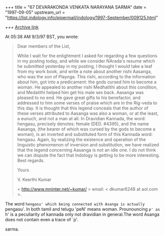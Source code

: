 +++
title = "67 DEVARAKONDA VENKATA NARAYANA SARMA"
date = "1997-09-05"
upstream_url = "https://list.indology.info/pipermail/indology/1997-September/009125.html"

+++
[Archive link](https://list.indology.info/pipermail/indology/1997-September/009125.html)

At 05:38 AM 9/3/97 BST, you wrote:
>Dear members of the List,
>
>While I wait for the enlightment I asked for regarding a few questions in my
>posting today, and while we consider NArada's resume which he submitted
>yesterday in my posting, I thought I would take a leaf from my work book, and
>write a note about another rishi Aasanga, who was the son of Playoga. This
>rishi, according to the information about him, got into a predicament: the
>gods cursed him to become a woman. He appealed to another rishi Medhatithi
>about this condition, and Medatithi helped him get his male sex back. Aasanga
>was pleased to no end. He gave great gifts to his benefactor, and addressed
>to him some verses of praise which are in the Rig-veda to this day. It is
>thought that this legend conceals that the author of these verses attributed
>to Aasanga was also a woman, or at the least, a eunuch, and not a man at all.
>In Dravidian Kannada, the word: hengasu, precisely denotes: female (DED.
>#4395), and the name Aasanga, (the bearer of which was cursed by the gods to
>become a woman), is an inverted and substituted form of this Kannada word:
>hengasu. Again, by realizing the existence and operation of the linguistic
>phenomenon of inversion and substitution, we have realized that the legend
>concerning Aasanga is not an idle one. I do not think we can dispute the fact
>that Indology is getting to be more interesting. Best regards.
>
>Yours
>
>V. Keerthi Kumar
>
><  http://www.mninter.net/~kumar/  >
>email:  <  dkumar6248 at aol.com  >.      
>
>
>

The word `hengasu' which being connected with Asanga is actually `pengasu'.
In both tamil and telugu 'peN' means woman. Prounouncing `p' as `h' is
a peculiarity of kannada only not dravidian in general.The word Asanga
does not contain even a trace of `p'.

sarma. 





